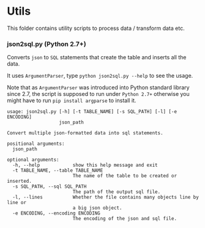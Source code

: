 # Utils

This folder contains utility scripts to process data / transform data etc.

### json2sql.py (Python 2.7+)

Converts `json` to `SQL` statements that create the table and inserts all the data. 

It uses `ArgumentParser`, type `python json2sql.py --help` to see the usage.

Note that as `ArgumentParser` was introduced into Python standard library since 2.7, 
the script is supposed to run under `Python 2.7+` otherwise you might have to run 
`pip install argparse` to install it.

```
usage: json2sql.py [-h] [-t TABLE_NAME] [-s SQL_PATH] [-l] [-e ENCODING]
                   json_path

Convert multiple json-formatted data into sql statements.

positional arguments:
  json_path

optional arguments:
  -h, --help            show this help message and exit
  -t TABLE_NAME, --table TABLE_NAME
                        The name of the table to be created or inserted.
  -s SQL_PATH, --sql SQL_PATH
                        The path of the output sql file.
  -l, --lines           Whether the file contains many objects line by line or
                        a big json object.
  -e ENCODING, --encoding ENCODING
                        The encoding of the json and sql file.
```